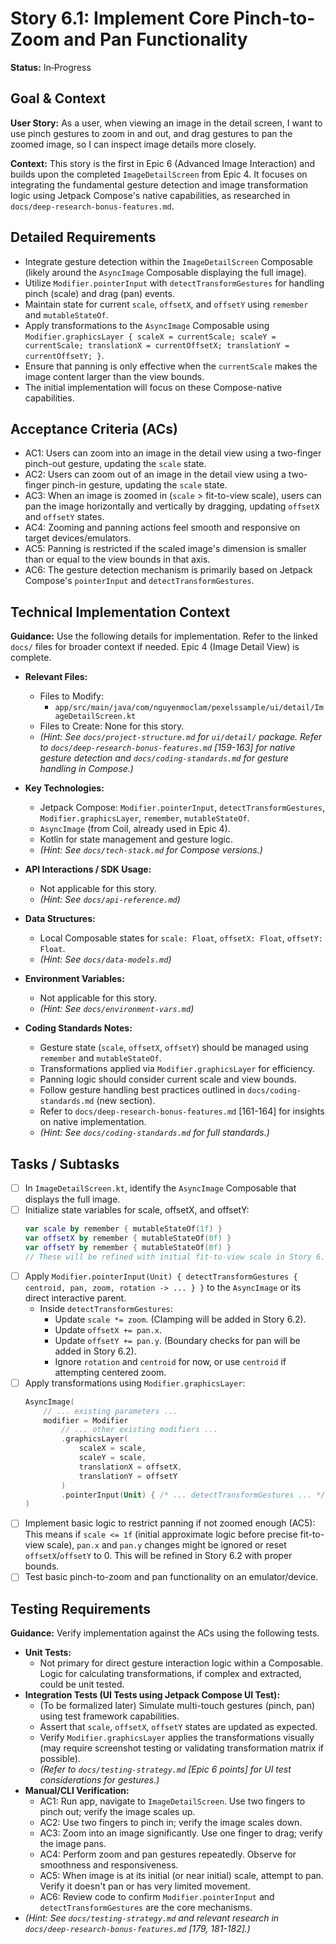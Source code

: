 
# Story 6.1: Implement Core Pinch-to-Zoom and Pan Functionality

**Status:** In‑Progress

## Goal & Context

**User Story:** As a user, when viewing an image in the detail screen, I want to use pinch gestures to zoom in and out, and drag gestures to pan the zoomed image, so I can inspect image details more closely.

**Context:** This story is the first in Epic 6 (Advanced Image Interaction) and builds upon the completed `ImageDetailScreen` from Epic 4. It focuses on integrating the fundamental gesture detection and image transformation logic using Jetpack Compose's native capabilities, as researched in `docs/deep-research-bonus-features.md`.

## Detailed Requirements

* Integrate gesture detection within the `ImageDetailScreen` Composable (likely around the `AsyncImage` Composable displaying the full image).
* Utilize `Modifier.pointerInput` with `detectTransformGestures` for handling pinch (scale) and drag (pan) events.
* Maintain state for current `scale`, `offsetX`, and `offsetY` using `remember` and `mutableStateOf`.
* Apply transformations to the `AsyncImage` Composable using `Modifier.graphicsLayer { scaleX = currentScale; scaleY = currentScale; translationX = currentOffsetX; translationY = currentOffsetY; }`.
* Ensure that panning is only effective when the `currentScale` makes the image content larger than the view bounds.
* The initial implementation will focus on these Compose-native capabilities.

## Acceptance Criteria (ACs)

* AC1: Users can zoom into an image in the detail view using a two-finger pinch-out gesture, updating the `scale` state.
* AC2: Users can zoom out of an image in the detail view using a two-finger pinch-in gesture, updating the `scale` state.
* AC3: When an image is zoomed in (`scale` > fit-to-view scale), users can pan the image horizontally and vertically by dragging, updating `offsetX` and `offsetY` states.
* AC4: Zooming and panning actions feel smooth and responsive on target devices/emulators.
* AC5: Panning is restricted if the scaled image's dimension is smaller than or equal to the view bounds in that axis.
* AC6: The gesture detection mechanism is primarily based on Jetpack Compose's `pointerInput` and `detectTransformGestures`.

## Technical Implementation Context

**Guidance:** Use the following details for implementation. Refer to the linked `docs/` files for broader context if needed. Epic 4 (Image Detail View) is complete.

* **Relevant Files:**
    * Files to Modify:
        * `app/src/main/java/com/nguyenmoclam/pexelssample/ui/detail/ImageDetailScreen.kt`
    * Files to Create: None for this story.
    * _(Hint: See `docs/project-structure.md` for `ui/detail/` package. Refer to `docs/deep-research-bonus-features.md` [159-163] for native gesture detection and `docs/coding-standards.md` for gesture handling in Compose.)_

* **Key Technologies:**
    * Jetpack Compose: `Modifier.pointerInput`, `detectTransformGestures`, `Modifier.graphicsLayer`, `remember`, `mutableStateOf`.
    * `AsyncImage` (from Coil, already used in Epic 4).
    * Kotlin for state management and gesture logic.
    * _(Hint: See `docs/tech-stack.md` for Compose versions.)_

* **API Interactions / SDK Usage:**
    * Not applicable for this story.
    * _(Hint: See `docs/api-reference.md`)_

* **Data Structures:**
    * Local Composable states for `scale: Float`, `offsetX: Float`, `offsetY: Float`.
    * _(Hint: See `docs/data-models.md`)_

* **Environment Variables:**
    * Not applicable for this story.
    * _(Hint: See `docs/environment-vars.md`)_

* **Coding Standards Notes:**
    * Gesture state (`scale`, `offsetX`, `offsetY`) should be managed using `remember` and `mutableStateOf`.
    * Transformations applied via `Modifier.graphicsLayer` for efficiency.
    * Panning logic should consider current scale and view bounds.
    * Follow gesture handling best practices outlined in `docs/coding-standards.md` (new section).
    * Refer to `docs/deep-research-bonus-features.md` [161-164] for insights on native implementation.
    * _(Hint: See `docs/coding-standards.md` for full standards.)_

## Tasks / Subtasks

* [ ] In `ImageDetailScreen.kt`, identify the `AsyncImage` Composable that displays the full image.
* [ ] Initialize state variables for scale, offsetX, and offsetY:
    ```kotlin
    var scale by remember { mutableStateOf(1f) }
    var offsetX by remember { mutableStateOf(0f) }
    var offsetY by remember { mutableStateOf(0f) }
    // These will be refined with initial fit-to-view scale in Story 6.2
    ```
* [ ] Apply `Modifier.pointerInput(Unit) { detectTransformGestures { centroid, pan, zoom, rotation -> ... } }` to the `AsyncImage` or its direct interactive parent.
    * Inside `detectTransformGestures`:
        * Update `scale *= zoom`. (Clamping will be added in Story 6.2).
        * Update `offsetX += pan.x`.
        * Update `offsetY += pan.y`. (Boundary checks for pan will be added in Story 6.2).
        * Ignore `rotation` and `centroid` for now, or use `centroid` if attempting centered zoom.
* [ ] Apply transformations using `Modifier.graphicsLayer`:
    ```kotlin
    AsyncImage(
        // ... existing parameters ...
        modifier = Modifier
            // ... other existing modifiers ...
            .graphicsLayer(
                scaleX = scale,
                scaleY = scale,
                translationX = offsetX,
                translationY = offsetY
            )
            .pointerInput(Unit) { /* ... detectTransformGestures ... */ }
    )
    ```
* [ ] Implement basic logic to restrict panning if not zoomed enough (AC5): This means if `scale <= 1f` (initial approximate logic before precise fit-to-view scale), `pan.x` and `pan.y` changes might be ignored or reset `offsetX`/`offsetY` to 0. This will be refined in Story 6.2 with proper bounds.
* [ ] Test basic pinch-to-zoom and pan functionality on an emulator/device.

## Testing Requirements

**Guidance:** Verify implementation against the ACs using the following tests.

* **Unit Tests:**
    * Not primary for direct gesture interaction logic within a Composable. Logic for calculating transformations, if complex and extracted, could be unit tested.
* **Integration Tests (UI Tests using Jetpack Compose UI Test):**
    * (To be formalized later) Simulate multi-touch gestures (pinch, pan) using test framework capabilities.
    * Assert that `scale`, `offsetX`, `offsetY` states are updated as expected.
    * Verify `Modifier.graphicsLayer` applies the transformations visually (may require screenshot testing or validating transformation matrix if possible).
    * _(Refer to `docs/testing-strategy.md` [Epic 6 points] for UI test considerations for gestures.)_
* **Manual/CLI Verification:**
    * AC1: Run app, navigate to `ImageDetailScreen`. Use two fingers to pinch out; verify the image scales up.
    * AC2: Use two fingers to pinch in; verify the image scales down.
    * AC3: Zoom into an image significantly. Use one finger to drag; verify the image pans.
    * AC4: Perform zoom and pan gestures repeatedly. Observe for smoothness and responsiveness.
    * AC5: When image is at its initial (or near initial) scale, attempt to pan. Verify it doesn't pan or has very limited movement.
    * AC6: Review code to confirm `Modifier.pointerInput` and `detectTransformGestures` are the core mechanisms.
* _(Hint: See `docs/testing-strategy.md` and relevant research in `docs/deep-research-bonus-features.md` [179, 181-182].)_


